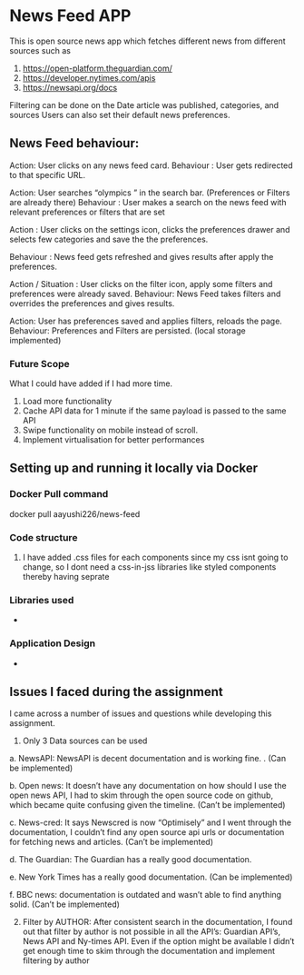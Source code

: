 
# News Feed APP
This is open source news app which fetches different news from different sources such as 
1. https://open-platform.theguardian.com/
2. https://developer.nytimes.com/apis
3. https://newsapi.org/docs

Filtering can be done on the Date article was published, categories, and sources
Users can also set their default news preferences.

## News Feed behaviour: 

Action: User clicks on any news feed card. 
Behaviour : User gets redirected to that specific URL.

Action: User searches “olympics ” in the search bar. (Preferences or Filters are already there)
Behaviour : User makes a search on the news feed with relevant preferences or filters that are set

Action : User clicks on the settings icon, clicks the preferences drawer and selects few categories and save the the preferences.

Behaviour : News feed gets refreshed and gives results after apply the preferences.

Action / Situation : User clicks on the filter icon, apply some filters and preferences were already saved.
Behaviour: News Feed takes filters and overrides the preferences and gives results.

Action: User has preferences saved and applies filters, reloads the page.
Behaviour: Preferences and Filters are persisted. (local storage implemented)

### Future Scope 
What I could have added if I had more time. 
1. Load more functionality
2. Cache API data for 1 minute if the same payload is passed to the same API
3. Swipe functionality on mobile instead of scroll.
4. Implement virtualisation for better performances

## Setting up and running it locally via Docker

### Docker Pull command
docker pull aayushi226/news-feed

### Code structure
1. I have added .css files for each components since my css isnt going to change, so I dont need a css-in-jss libraries like styled components thereby having seprate

### Libraries used
-

### Application Design 
- 

## Issues I faced during the assignment

I came across a number of issues and questions while developing this assignment.

1. Only 3 Data sources can be used

a. NewsAPI: NewsAPI is decent documentation and is working fine. . (Can be implemented)

b. Open news:  It doesn’t have any documentation on how should I use the open news API, I had to skim through the open source code on github, which became quite confusing given the timeline.  (Can’t be implemented)

c. News-cred: It says Newscred is now “Optimisely” and I went through the documentation, I couldn’t find any open source api urls or documentation for fetching news and articles. (Can’t be implemented)

d. The Guardian: The Guardian has a really good documentation. 

e. New York Times has a really good documentation. (Can be implemented)

f. BBC news: documentation is outdated and wasn’t able to find anything solid.  (Can’t be implemented)

2. Filter by AUTHOR: After consistent search in the documentation, I found out that filter by author is not possible in all the API’s: Guardian API’s, News API and Ny-times API. 
Even if the option might be available I didn’t get enough time to skim through the documentation and implement filtering by author